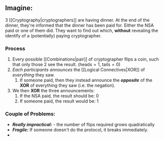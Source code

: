 ## Imagine:
3 [[Cryptography|cryptographers]] are having dinner. At the end of the dinner, they're informed that the dinner has been paid for. Either the NSA paid or one of them did. They want to find out which, **without** revealing the identify of a (potentially) paying cryptographer.

### Process
1. Every possible [[Combinations|pair]] of cryptographer flips a coin, such that only those 2 see the result. ($\text{heads} = 1$, $\text{tails} =0$)
2. *Each participants announces* the [[Logical Connectives|XOR]] of *everything* they saw.
	1. If someone paid, then they instead announce the ***opposite*** of the **XOR** of everything they saw (i.e. the negation).
3. We then **XOR** the three announcements:
	1. If the NSA paid, the result should be: $0$
	2. If someone paid, the result would be: $1$

### Couple of Problems:
- ***Really impractical:*** - the number of flips required grows quadratically
- ***Fragile:*** If someone doesn't do the protocol, it breaks immediately.
- 
